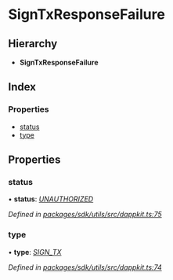 # SignTxResponseFailure

## Hierarchy

* **SignTxResponseFailure**

## Index

### Properties

* [status]()
* [type]()

## Properties

### status

• **status**: [_UNAUTHORIZED_]()

_Defined in_ [_packages/sdk/utils/src/dappkit.ts:75_](https://github.com/celo-org/celo-monorepo/blob/master/packages/sdk/utils/src/dappkit.ts#L75)

### type

• **type**: [_SIGN\_TX_]()

_Defined in_ [_packages/sdk/utils/src/dappkit.ts:74_](https://github.com/celo-org/celo-monorepo/blob/master/packages/sdk/utils/src/dappkit.ts#L74)

